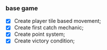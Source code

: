 
### base game
- [x] Create player tile based movement;
- [x] Create first catch mechanic;
- [x] Create point system;
- [x] Create victory condition;
